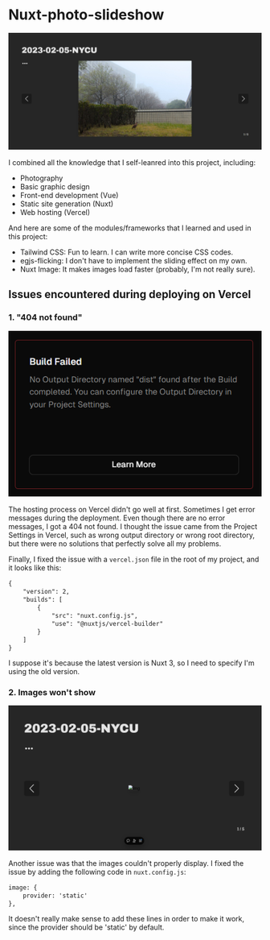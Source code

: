 # Nuxt-photo-slideshow

![webiste demo](README-images/website-demo.jpeg)

I combined all the knowledge that I self-leanred into this project, including:
- Photography
- Basic graphic design
- Front-end development (Vue)
- Static site generation (Nuxt)
- Web hosting (Vercel)

And here are some of the modules/frameworks that I learned and used in this project:
- Tailwind CSS: Fun to learn. I can write more concise CSS codes.
- egjs-flicking: I don't have to implement the sliding effect on my own.
- Nuxt Image: It makes images load faster (probably, I'm not really sure).

## Issues encountered during deploying on Vercel

### 1. "404 not found"

![webiste demo](README-images/error-message.png)

The hosting process on Vercel didn't go well at first. Sometimes I get error messages during the deployment. Even though there are no error messages, I got a 404 not found. I thought the issue came from the Project Settings in Vercel, such as wrong output directory or wrong root directory, but there were no solutions that perfectly solve all my problems.

Finally, I fixed the issue with a `vercel.json` file in the root of my project, and it looks like this:
```
{
    "version": 2,
    "builds": [
        {
            "src": "nuxt.config.js",
            "use": "@nuxtjs/vercel-builder"
        }
    ]
}
```
I suppose it's because the latest version is Nuxt 3, so I need to specify I'm using the old version.

### 2. Images won't show

![webiste demo](README-images/no-images.png)

Another issue was that the images couldn't properly display. I fixed the issue by adding the following code in `nuxt.config.js`:
```
image: {
    provider: 'static'
},
```
It doesn't really make sense to add these lines in order to make it work, since the provider should be 'static' by default.
